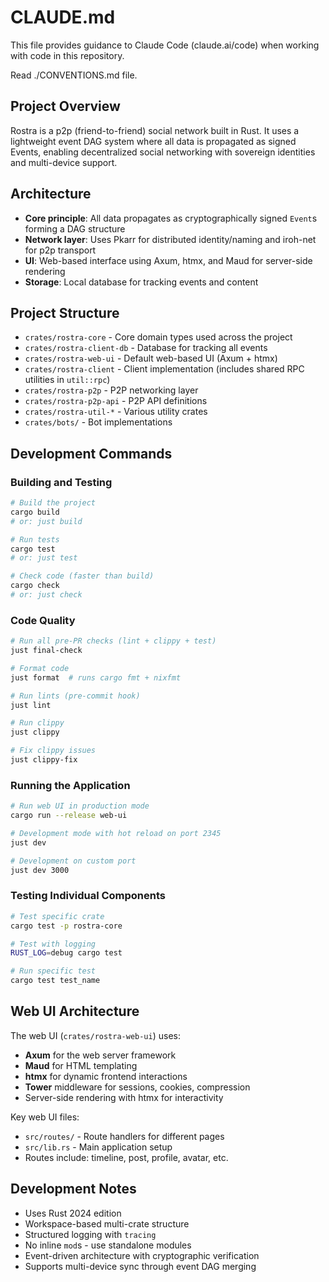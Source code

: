 # CLAUDE.md

This file provides guidance to Claude Code (claude.ai/code) when working with code in this repository.

Read ./CONVENTIONS.md file.

## Project Overview

Rostra is a p2p (friend-to-friend) social network built in Rust. It uses a lightweight event DAG system where all data is propagated as signed Events, enabling decentralized social networking with sovereign identities and multi-device support.

## Architecture

- **Core principle**: All data propagates as cryptographically signed `Event`s forming a DAG structure
- **Network layer**: Uses Pkarr for distributed identity/naming and iroh-net for p2p transport
- **UI**: Web-based interface using Axum, htmx, and Maud for server-side rendering
- **Storage**: Local database for tracking events and content

## Project Structure

- `crates/rostra-core` - Core domain types used across the project
- `crates/rostra-client-db` - Database for tracking all events  
- `crates/rostra-web-ui` - Default web-based UI (Axum + htmx)
- `crates/rostra-client` - Client implementation (includes shared RPC utilities in `util::rpc`)
- `crates/rostra-p2p` - P2P networking layer
- `crates/rostra-p2p-api` - P2P API definitions
- `crates/rostra-util-*` - Various utility crates
- `crates/bots/` - Bot implementations

## Development Commands

### Building and Testing
```bash
# Build the project
cargo build
# or: just build

# Run tests  
cargo test
# or: just test

# Check code (faster than build)
cargo check
# or: just check
```

### Code Quality
```bash
# Run all pre-PR checks (lint + clippy + test)
just final-check

# Format code
just format  # runs cargo fmt + nixfmt

# Run lints (pre-commit hook)
just lint

# Run clippy
just clippy

# Fix clippy issues
just clippy-fix
```

### Running the Application
```bash
# Run web UI in production mode
cargo run --release web-ui

# Development mode with hot reload on port 2345
just dev

# Development on custom port
just dev 3000
```

### Testing Individual Components
```bash
# Test specific crate
cargo test -p rostra-core

# Test with logging
RUST_LOG=debug cargo test

# Run specific test
cargo test test_name
```

## Web UI Architecture

The web UI (`crates/rostra-web-ui`) uses:
- **Axum** for the web server framework
- **Maud** for HTML templating 
- **htmx** for dynamic frontend interactions
- **Tower** middleware for sessions, cookies, compression
- Server-side rendering with htmx for interactivity

Key web UI files:
- `src/routes/` - Route handlers for different pages
- `src/lib.rs` - Main application setup
- Routes include: timeline, post, profile, avatar, etc.

## Development Notes

- Uses Rust 2024 edition
- Workspace-based multi-crate structure
- Structured logging with `tracing`
- No inline `mod`s - use standalone modules
- Event-driven architecture with cryptographic verification
- Supports multi-device sync through event DAG merging
